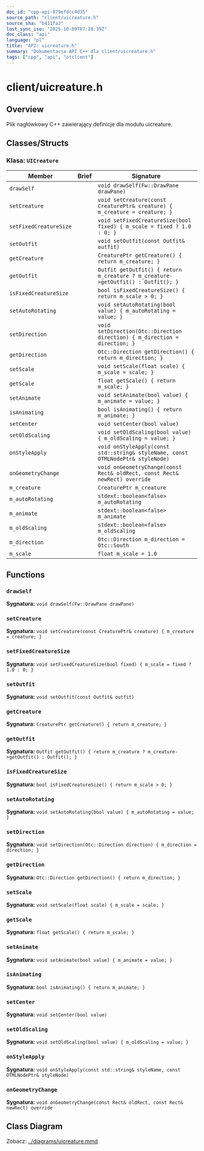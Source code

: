 ```yaml
---
doc_id: "cpp-api-879efdcc4d35"
source_path: "client/uicreature.h"
source_sha: "b411fa2"
last_sync_iso: "2025-10-09T07:28:39Z"
doc_class: "api"
language: "pl"
title: "API: uicreature.h"
summary: "Dokumentacja API C++ dla client/uicreature.h"
tags: ["cpp", "api", "otclient"]
---
```


# client/uicreature.h

## Overview

Plik nagłówkowy C++ zawierający definicje dla modułu uicreature.

## Classes/Structs

### Klasa: `UICreature`

| Member | Brief | Signature |
|--------|-------|-----------|
| `drawSelf` |  | `void drawSelf(Fw::DrawPane drawPane)` |
| `setCreature` |  | `void setCreature(const CreaturePtr& creature) { m_creature = creature; }` |
| `setFixedCreatureSize` |  | `void setFixedCreatureSize(bool fixed) { m_scale = fixed ? 1.0 : 0; }` |
| `setOutfit` |  | `void setOutfit(const Outfit& outfit)` |
| `getCreature` |  | `CreaturePtr getCreature() { return m_creature; }` |
| `getOutfit` |  | `Outfit getOutfit() { return m_creature ? m_creature->getOutfit() : Outfit(); }` |
| `isFixedCreatureSize` |  | `bool isFixedCreatureSize() { return m_scale > 0; }` |
| `setAutoRotating` |  | `void setAutoRotating(bool value) { m_autoRotating = value; }` |
| `setDirection` |  | `void setDirection(Otc::Direction direction) { m_direction = direction; }` |
| `getDirection` |  | `Otc::Direction getDirection() { return m_direction; }` |
| `setScale` |  | `void setScale(float scale) { m_scale = scale; }` |
| `getScale` |  | `float getScale() { return m_scale; }` |
| `setAnimate` |  | `void setAnimate(bool value) { m_animate = value; }` |
| `isAnimating` |  | `bool isAnimating() { return m_animate; }` |
| `setCenter` |  | `void setCenter(bool value)` |
| `setOldScaling` |  | `void setOldScaling(bool value) { m_oldScaling = value; }` |
| `onStyleApply` |  | `void onStyleApply(const std::string& styleName, const OTMLNodePtr& styleNode)` |
| `onGeometryChange` |  | `void onGeometryChange(const Rect& oldRect, const Rect& newRect) override` |
| `m_creature` |  | `CreaturePtr m_creature` |
| `m_autoRotating` |  | `stdext::boolean<false> m_autoRotating` |
| `m_animate` |  | `stdext::boolean<false> m_animate` |
| `m_oldScaling` |  | `stdext::boolean<false> m_oldScaling` |
| `m_direction` |  | `Otc::Direction m_direction = Otc::South` |
| `m_scale` |  | `float m_scale = 1.0` |

## Functions

### `drawSelf`

**Sygnatura:** `void drawSelf(Fw::DrawPane drawPane)`

### `setCreature`

**Sygnatura:** `void setCreature(const CreaturePtr& creature) { m_creature = creature; }`

### `setFixedCreatureSize`

**Sygnatura:** `void setFixedCreatureSize(bool fixed) { m_scale = fixed ? 1.0 : 0; }`

### `setOutfit`

**Sygnatura:** `void setOutfit(const Outfit& outfit)`

### `getCreature`

**Sygnatura:** `CreaturePtr getCreature() { return m_creature; }`

### `getOutfit`

**Sygnatura:** `Outfit getOutfit() { return m_creature ? m_creature->getOutfit() : Outfit(); }`

### `isFixedCreatureSize`

**Sygnatura:** `bool isFixedCreatureSize() { return m_scale > 0; }`

### `setAutoRotating`

**Sygnatura:** `void setAutoRotating(bool value) { m_autoRotating = value; }`

### `setDirection`

**Sygnatura:** `void setDirection(Otc::Direction direction) { m_direction = direction; }`

### `getDirection`

**Sygnatura:** `Otc::Direction getDirection() { return m_direction; }`

### `setScale`

**Sygnatura:** `void setScale(float scale) { m_scale = scale; }`

### `getScale`

**Sygnatura:** `float getScale() { return m_scale; }`

### `setAnimate`

**Sygnatura:** `void setAnimate(bool value) { m_animate = value; }`

### `isAnimating`

**Sygnatura:** `bool isAnimating() { return m_animate; }`

### `setCenter`

**Sygnatura:** `void setCenter(bool value)`

### `setOldScaling`

**Sygnatura:** `void setOldScaling(bool value) { m_oldScaling = value; }`

### `onStyleApply`

**Sygnatura:** `void onStyleApply(const std::string& styleName, const OTMLNodePtr& styleNode)`

### `onGeometryChange`

**Sygnatura:** `void onGeometryChange(const Rect& oldRect, const Rect& newRect) override`

## Class Diagram

Zobacz: [../diagrams/uicreature.mmd](../diagrams/uicreature.mmd)
